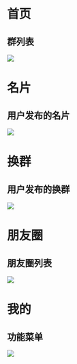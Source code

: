 # 首页
## 群列表
<img src="./readmeImg/首页.png">

# 名片
## 用户发布的名片
<img src="./readmeImg/名片.png">

# 换群
## 用户发布的换群
<img src="./readmeImg/换群.png">

# 朋友圈
## 朋友圈列表
<img src="./readmeImg/朋友圈.png">

# 我的
## 功能菜单
<img src="./readmeImg/我的.png">